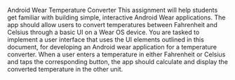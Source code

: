 Android Wear Temperature Converter
 This assignment will help students get familiar with building simple, interactive Android Wear applications. The app 
should allow users to convert temperatures between Fahrenheit and Celsius through a basic UI on a Wear OS device. You are 
tasked to implement a user interface that uses the UI elements outlined in this document, for developing an Android wear 
application for a temperature converter. When a user enters a temperature in either Fahrenheit or Celsius and taps the 
corresponding button, the app should calculate and display the converted temperature in the other unit.
